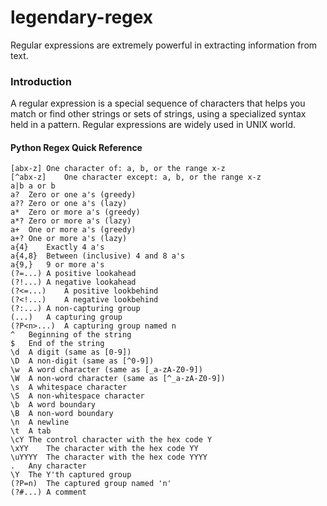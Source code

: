 # legendary-regex
Regular expressions are extremely powerful  in extracting information from text.

### Introduction
A regular expression is a special sequence of characters that helps you match or find other strings or sets of strings, using a specialized syntax held in a pattern. Regular expressions are widely used in UNIX world.

#### Python Regex Quick Reference
````
[abx-z]	One character of: a, b, or the range x-z
[^abx-z]	One character except: a, b, or the range x-z
a|b	a or b
a?	Zero or one a's (greedy)
a??	Zero or one a's (lazy)
a*	Zero or more a's (greedy)
a*?	Zero or more a's (lazy)
a+	One or more a's (greedy)
a+?	One or more a's (lazy)
a{4}	Exactly 4 a's
a{4,8}	Between (inclusive) 4 and 8 a's
a{9,}	9 or more a's
(?=...)	A positive lookahead
(?!...)	A negative lookahead
(?<=...)	A positive lookbehind
(?<!...)	A negative lookbehind
(?:...)	A non-capturing group
(...)	A capturing group
(?P<n>...)	A capturing group named n
^	Beginning of the string
$	End of the string
\d	A digit (same as [0-9])
\D	A non-digit (same as [^0-9])
\w	A word character (same as [_a-zA-Z0-9])
\W	A non-word character (same as [^_a-zA-Z0-9])
\s	A whitespace character
\S	A non-whitespace character
\b	A word boundary
\B	A non-word boundary
\n	A newline
\t	A tab
\cY	The control character with the hex code Y
\xYY	The character with the hex code YY
\uYYYY	The character with the hex code YYYY
.	Any character
\Y	The Y'th captured group
(?P=n)	The captured group named 'n'
(?#...)	A comment
````

